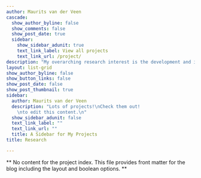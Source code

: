 ```yaml
---
author: Maurits van der Veen
cascade:
  show_author_byline: false
  show_comments: false
  show_post_date: true
  sidebar:
    show_sidebar_adunit: true
    text_link_label: View all projects
    text_link_url: /project/
description: "My overarching research interest is the development and impact of beliefs about 'others', be they domestic minority groups, (recent) immigrants or refugees, or foreign populations. I'm particularly interested in international connections: How do beliefs shape policies with respect to foreign others (whether at home or abroad), and how are beliefs affected by ideas imported or borrowed from foreign contexts?\n\nMy first book, _Ideas, Interests, and Foreign Aid_ (Cambridge, 2011) identified a wide range of different ideas about the purpose of foreign aid, and showed how these shape the size, distribution, and contents of national foreign aid programs. My second book, with Erik Bleich, _Covering Muslims: American Newspapers in Comparative Perspective_ (Oxford, 2022) examines the tone and content of the media's coverage of Muslims and Islam, showing that it has long been extraordinarily negative compared to the coverage of other ethnic, racial and religious groups, and that there are strong similarities across countries in the Global North in terms of how Muslims and Islam are discussed.\n\nMy current research is broadly focused on three substantive topics, with a fourth methodological focus on the systematic analysis of emotions and moral judgments in texts, especially across multiple languages."
layout: list-grid
show_author_byline: false
show_button_links: false
show_post_date: false
show_post_thumbnail: true
sidebar:
  author: Maurits van der Veen
  description: "Lots of projects!\nCheck them out!
    \nto edit this content.\n"
  show_sidebar_adunit: false
  text_link_label: ""
  text_link_url: ""
  title: A Sidebar for My Projects
title: Research

---
```


** No content for the project index. This file provides front matter for the blog including the layout and boolean options. **
